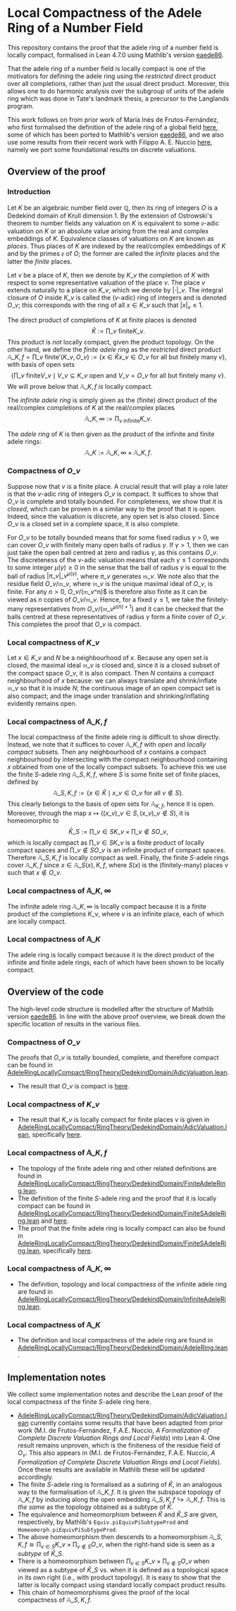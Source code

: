 # Local Compactness of the Adele Ring of a Number Field

This repository contains the proof that the adele ring of a number field is locally compact, formalised in Lean 4.7.0 using Mathlib's version [eaede86](https://github.com/leanprover-community/mathlib4/tree/eaede86aa7777630a3826cd8f3fbf0cbaafa53e6).

That the adele ring of a number field is locally compact is one of the motivators for defining the adele ring using the _restricted_ direct product over all completions, rather than just the usual direct product. Moreover, this allows one to do harmonic analysis over the subgroup of units of the adele ring which was done in Tate's landmark thesis, a precursor to the Langlands program. 

This work follows on from prior work of Maria Inés de Frutos-Fernández, who first formalised the definition of the adele ring of a global field [here](https://github.com/mariainesdff/ideles/tree/journal-submission), some of which has been ported to Mathlib's version [eaede86](https://github.com/leanprover-community/mathlib4/tree/eaede86aa7777630a3826cd8f3fbf0cbaafa53e6), and we also use some results from their recent work with Filippo A. E. Nuccio [here](https://github.com/mariainesdff/local_fields_journal/tree/0b408ff3af36e18f991f9d4cb87be3603cfc3fc3), namely we port some foundational results on discrete valuations.

## Overview of the proof

### Introduction

Let $K$ be an algebraic number field over $\mathbb{Q}$, then its ring of integers $O$ is a Dedekind domain of Krull dimension $1$. By the extension of Ostrowski's theorem to number fields any valuation on $K$ is equivalent to some $\mathfrak{p}$-adic valuation on $K$ or an absolute value arising from the real and complex embeddings of $K$. Equivalence classes of valuations on $K$ are known as _places_. Thus places of $K$ are indexed by the real/complex embeddings of $K$ and by the primes $\mathfrak{p}$ of $O$; the former are called the _infinite_ places and the latter the _finite_ places. 

Let $v$ be a place of $K$, then we denote by $K\_v$ the completion of $K$ with respect to some representative valuation of the place $v$. The place $v$ extends naturally to a place on $K\_v$, which we denote by $|\cdot|\_v$. The integral closure of $O$ inside $K\_v$ is called the ($v$-adic) ring of integers and is denoted $O\_v$; this corresponds with the ring of all $x \in K\_v$ such that $|x|_v \le 1$. 

The direct product of completions of $K$ at finite places is denoted $$\widehat{K} := \prod\_{v\ \text{finite}} K\_v.$$ This product is _not_ locally compact, given the product topology. On the other hand, we define the _finite adele ring_ as the _restricted_ direct product $\mathbb{A}\_{K, f} = \prod\_{v\ \text{finite}}{'}(K\_v, O\_v) := \{x \in \widehat{K} x\_v \in O\_v\ \text{for all but finitely many $v$}\},$ with basis of open sets $$\left\{ \prod\_{v\ \text{finite}} V\_v \mid V\_v \subseteq K\_v\ \text{open and $V\_v = O\_v$ for all but finitely many $v$}\right\}.$$
We will prove below that $\mathbb{A}\_{K, f}$ _is_ locally compact.

The _infinite adele ring_ is simply given as the (finite) direct product of the real/complex completions of $K$ at the real/complex places $$\mathbb{A}\_{K, \infty} := \prod_{v\ \text{infinite}} K\_v.$$

The _adele ring_ of $K$ is then given as the product of the infinite and finite adele rings: $$\mathbb{A}\_K := \mathbb{A}\_{K, \infty} \times \mathbb{A}\_{K, f}.$$

### Compactness of $O\_v$

Suppose now that $v$ is a finite place. A crucial result that will play a role later is that the $v$-adic ring of integers $O\_v$ is compact. It suffices to show that $O\_v$ is complete and totally bounded. For completeness, we show that it is _closed_, which can be proven in a similar way to the proof that it is open. Indeed, since the valuation is discrete, any open set is also closed. Since $O\_v$ is a closed set in a complete space, it is also complete. 

For $O\_v$ to be totally bounded means that for some fixed radius $\gamma$ > 0, we can cover $O\_v$ with finitely many open balls of radius $\gamma$. If $\gamma > 1$, then we can just take the open ball centred at zero and radius $\gamma$, as this contains $O\_v$. The discreteness of the $v$-adic valuation means that each $\gamma \le 1$ corresponds to some integer $\mu(\gamma)\ge 0$ in the sense that the ball of radius $\gamma$ is equal to the ball of radius $|\pi\_v|\_v^{\mu(\gamma)}$, where $\pi\_v$ generates $\mathfrak{m}\_v$. We note also that the residue field $O\_v/\mathfrak{m}\_v$, where $\mathfrak{m}\_v$ is the unique maximal ideal of $O\_v$, is finite. For any $n > 0$, $O\_v/(\mathfrak{m}\_v$^n)$ is therefore also finite as it can be viewed as $n$ copies of $O\_v/\mathfrak{m}\_v$. Hence, for a fixed $\gamma \le 1$, we take the finitely-many representatives from $O\_v/(\mathfrak{m}\_v^{\mu(n) + 1})$ and it can be checked that the balls centred at these representatives of radius $\gamma$ form a finite cover of $O\_v$. This completes the proof that $O\_v$ is compact.

### Local compactness of $K\_v$

Let $x \in K\_v$ and $N$ be a neighbourhood of $x$. Because any open set is closed, the maximal ideal $\mathfrak{m}\_v$ is closed and, since it is a closed subset of the compact space $O\_v$, it is also compact. Then $N$ contains a compact neighbourhood of $x$ because: we can always translate and shrink/inflate $\mathfrak{m}\_v$ so that it is inside $N$; the continuous image of an open compact set is also compact; and the image under translation and shrinking/inflating evidently remains open.

### Local compactness of $\mathbb{A}\_{K, f}$

The local compactness of the finite adele ring is difficult to show directly. Instead, we note that it suffices to cover $\mathbb{A}\_{K, f}$ with _open_ and _locally compact_ subsets. Then any neighbourhood of $x$ contains a compact neighbourhood by intersecting with the compact neighbourhood containing $x$ obtained from one of the locally compact subsets. To achieve this we use the finite $S$-adele ring $\mathbb{A}\_{S, K, f}$, where $S$ is some finite set of finite places, defined by $$\mathbb{A}\_{S, K, f} := \{x \in \widehat{K} \mid x\_v \in O\_v\ \text{for all $v \notin S$}\}.$$
This clearly belongs to the basis of open sets for $\mathbb{A}_{K, f}$, hence it is open. Moreover, through the map $x\mapsto ((x\_v)\_{v\in S}, (x\_v)\_{v\notin S})$, it is homeomorphic to $$\widehat{K}\_S := \prod\_{v \in S} K\_v \times \prod\_{v\notin S} O\_v,$$
which is locally compact as $\prod\_{v\in S} K\_v$ is a finite product of locally compact spaces and $\prod\_{v\notin S} O\_v$ is an infinite product of compact spaces.
Therefore $\mathbb{A}\_{S, K, f}$ is locally compact as well. Finally, the finite $S$-adele rings cover $\mathbb{A}\_{K, f}$ since $x \in \mathbb{A}\_{S(x), K, f}$, where $S(x)$ is the (finitely-many) places $v$ such that $x \notin O\_v$. 

### Local compactness of $\mathbb{A}\_{K, \infty}$

The infinite adele ring $\mathbb{A}\_{K, \infty}$ is locally compact because it is a finite product of the completions $K\_v$, where $v$ is an infinite place, each of which are locally compact.

### Local compactness of $\mathbb{A}\_{K}$

The adele ring is locally compact because it is the direct product of the infinite and finite adele rings, each of which have been shown to be locally compact.

## Overview of the code

The high-level code structure is modelled after the structure of Mathlib version [eaede86](https://github.com/leanprover-community/mathlib4/tree/eaede86aa7777630a3826cd8f3fbf0cbaafa53e6). In line with the above proof overview, we break down the specific location of results in the various files.

### Compactness of $O\_v$

The proofs that $O\_v$ is totally bounded, complete, and therefore compact can be found in [AdeleRingLocallyCompact/RingTheory/DedekindDomain/AdicValuation.lean](AdeleRingLocallyCompact/RingTheory/DedekindDomain/AdicValuation.lean).

- The result that $O\_v$ is compact is [here](https://github.com/smmercuri/adele-ring_locally-compact/blob/0e55b3c2fcf96b0fac2e7718ad2f1d66de9e22e0/AdeleRingLocallyCompact/RingTheory/DedekindDomain/AdicValuation.lean#L472).

### Local compactness of $K\_v$

- The result that $K\_v$ is locally compact for finite places $v$ is given in [AdeleRingLocallyCompact/RingTheory/DedekindDomain/AdicValuation.lean](AdeleRingLocallyCompact/RingTheory/DedekindDomain/AdicValuation.lean), specifically [here](https://github.com/smmercuri/adele-ring_locally-compact/blob/0e55b3c2fcf96b0fac2e7718ad2f1d66de9e22e0/AdeleRingLocallyCompact/RingTheory/DedekindDomain/AdicValuation.lean#L519).

### Local compactness of $\mathbb{A}\_{K, f}$

- The topology of the finite adele ring and other related definitions are found in [AdeleRingLocallyCompact/RingTheory/DedekindDomain/FiniteAdeleRing.lean](AdeleRingLocallyCompact/RingTheory/DedekindDomain/FiniteAdeleRing.lean).
- The definition of the finite $S$-adele ring and the proof that it is locally compact can be found in 
[AdeleRingLocallyCompact/RingTheory/DedekindDomain/FiniteSAdeleRing.lean](https://github.com/smmercuri/adele-ring_locally-compact/blob/0e55b3c2fcf96b0fac2e7718ad2f1d66de9e22e0/AdeleRingLocallyCompact/RingTheory/DedekindDomain/FiniteSAdeleRing.lean#L210) and [here](https://github.com/smmercuri/adele-ring_locally-compact/blob/0e55b3c2fcf96b0fac2e7718ad2f1d66de9e22e0/AdeleRingLocallyCompact/RingTheory/DedekindDomain/FiniteSAdeleRing.lean#L421).
- The proof that the finite adele ring is locally compact can also be found in [AdeleRingLocallyCompact/RingTheory/DedekindDomain/FiniteSAdeleRing.lean](AdeleRingLocallyCompact/RingTheory/DedekindDomain/FiniteSAdeleRing.lean), specifically [here](https://github.com/smmercuri/adele-ring_locally-compact/blob/0e55b3c2fcf96b0fac2e7718ad2f1d66de9e22e0/AdeleRingLocallyCompact/RingTheory/DedekindDomain/FiniteSAdeleRing.lean#L434).

### Local compactness of $\mathbb{A}\_{K, \infty}$

- The definition, topology and local compactness of the infinite adele ring are found in [AdeleRingLocallyCompact/RingTheory/DedekindDomain/InfiniteAdeleRing.lean](AdeleRingLocallyCompact/RingTheory/DedekindDomain/InfiniteAdeleRing.lean).

### Local compactness of $\mathbb{A}\_{K}$

- The definition and local compactness of the adele ring are found in [AdeleRingLocallyCompact/RingTheory/DedekindDomain/AdeleRing.lean](AdeleRingLocallyCompact/RingTheory/DedekindDomain/AdeleRing.lean).

## Implementation notes

We collect some implementation notes and describe the Lean proof of the local compactness of the finite $S$-adele ring here.

- [AdeleRingLocallyCompact/RingTheory/DedekindDomain/AdicValuation.lean](AdeleRingLocallyCompact/RingTheory/DedekindDomain/AdicValuation.lean) currently contains some results that have been adapted from prior work (M.I. de Frutos-Fernández, F.A.E. Nuccio, *A Formalization of Complete Discrete Valuation Rings and Local Fields*) into Lean 4. One result remains unproven, which is the finiteness of the residue field of $O_v$. This also appears in (M.I. de Frutos-Fernández, F.A.E. Nuccio, *A Formalization of Complete Discrete Valuation Rings and Local Fields*). Once these results are available in Mathlib these will be updated accordingly.
- The finite $S$-adele ring is formalised as a subring of $\widehat{K}$, in an analogous way to the formalisation of $\mathbb{A}\_{K, f}$. It is given the subspace topology of $\mathbb{A}\_{K, f}$ by inducing along the open embedding $\mathbb{A}\_{S, K, f} \hookrightarrow \mathbb{A}\_{K, f}$. This is _the same_ as the topology obtained as a subtype of $\widehat{K}$.
- The equivalence and homeomorphism between $\widehat{K}$ and $\widehat{K}\_S$ are given, respectively, by Mathlib's `Equiv.piEquivPiSubtypeProd` and `Homeomorph.piEquivPiSubtypeProd`.
- The above homeomorphism then descends to a homeomorphism $\mathbb{A}\_{S, K, f}\cong \prod_{v\in S} K\_v \times \prod_{v\notin S} O\_v$, when the right-hand side is seen as a _subtype_ of $\widehat{K}\_S$.
- There is a homeomorphism between $\prod_{v\in S} K\_v \times \prod_{v\notin S} O\_v$ when viewed as a subtype of $\widehat{K}\_S$ vs. when it is defined as a topological space in its own right (i.e., with product topology). It is easy to show that the latter is locally compact using standard locally compact product results.
- This chain of homeomorphisms gives the proof of the local compactness of $\mathbb{A}\_{S, K, f}$. 
